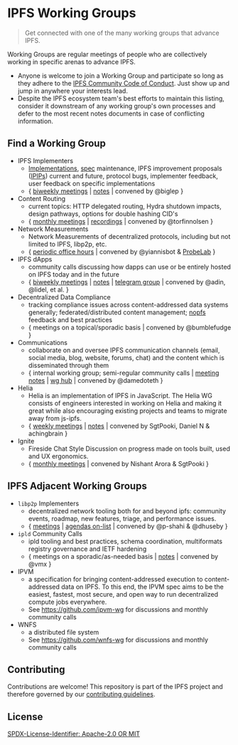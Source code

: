 IPFS Working Groups
=======================

> Get connected with one of the many working groups that advance IPFS.

Working Groups are regular meetings of people who are collectively working in specific arenas to advance IPFS.
- Anyone is welcome to join a Working Group and participate so long as they adhere to the [IPFS Community Code of Conduct](https://github.com/ipfs/community/blob/master/code-of-conduct.md). Just show up and jump in anywhere your interests lead.
- Despite the IPFS ecosystem team's best efforts to maintain this listing, consider it downstream of any working group's own processes and defer to the most recent notes documents in case of conflicting information.

## Find a Working Group

- IPFS Implementers 
  - [Implementations](https://docs.ipfs.tech/concepts/ipfs-implementations/), [spec](https://github.com/ipfs/specs) maintenance, IPFS improvement proposals ([IPIPs](https://github.com/ipfs/specs/blob/main/IPIP/0001-lightweight-improvement-proposal-process.md)) current and future, protocol bugs, implementer feedback, user feedback on specific implementations
  - { [biweekly meetings](https://lu.ma/ipfs-implementers) | [notes](https://pl-strflt.notion.site/IPFS-Implementers-Working-Group-f102a74802b34529a759ffbc3ea20303) | convened by @biglep }
- Content Routing 
  - current topics: HTTP delegated routing, Hydra shutdown impacts, design pathways, options for double hashing CID's
  - { [monthly meetings](https://lu.ma/ipfs-routing-wg) | [recordings](https://youtube.com/playlist?list=PLuhRWgmPaHtRP5lVouK_eqhC98xaej6Px) | convened by @torfinnolsen }
- Network Measurements 
  - Network Measurements of decentralized protocols, including but not limited to IPFS, libp2p, etc.
  - { [periodic office hours](https://lu.ma/ipfs-network-measurements) | convened by @yiannisbot & [ProbeLab](https://github.com/plprobelab) }
- IPFS dApps
  - community calls discussing how dapps can use or be entirely hosted on IPFS today and in the future 
  - { [biweekly meetings](https://lu.ma/ipfs-dapps) | [notes](​https://github.com/ipfs/dapps-wg/) | [telegram group](https://t.me/ipfsdapps) | convened by @adin, @lidel, et al. }
- Decentralized Data Compliance
  - tracking compliance issues across content-addressed data systems generally; federated/distributed content management; [nopfs](https://github.com/ipfs-shipyard/nopfs) feedback and best practices
  - { meetings on a topical/sporadic basis | convened by @bumblefudge }
- Communications
  - collaborate on and oversee IPFS communication channels (email, social media, blog, website, forums, chat) and the content which is disseminated through them
  - { internal working group; semi-regular community calls | [meeting notes](https://github.com/ipfs/communications/tree/main/meeting-notes) | [wg hub](https://github.com/ipfs/communications/) | convened by @damedoteth }
- Helia
  - ​Helia is an implementation of IPFS in JavaScript. The Helia WG consists of engineers interested in working on Helia and making it great while also encouraging existing projects and teams to migrate away from js-ipfs.
  - { [weekly meetings](https://lu.ma/helia-wg) | [notes](https://pl-strflt.notion.site/Helia-Working-Group-WG-70bbeced695249808940bf7a37992f71) | convened by SgtPooki, Daniel N & achingbrain }
- Ignite
  - ​Fireside Chat Style Discussion on progress made on tools built, used and UX ergonomics.
  - { [monthly meetings](https://lu.ma/ignite) | convened by Nishant Arora & SgtPooki }

## IPFS Adjacent Working Groups
- `libp2p` Implementers
  - decentralized network tooling both for and beyond ipfs: community events, roadmap, new features, triage, and performance issues.
  - { [meetings](https://calendar.google.com/calendar/u/0/embed?src=libp2p.io_0q9682i3te7eanhe9q7ae1c58g@group.calendar.google.com) | [agendas on-list](https://discuss.libp2p.io/search?q=community%20call%20order%3Alatest) | convened by @p-shahi & @dhuseby }
- `ipld` Community Calls
  - ipld tooling and best practices, schema coordination, multiformats registry governance and IETF hardening
  - { meetings on a sporadic/as-needed basis | [notes](https://github.com/ipld/team-mgmt/tree/master/meeting-notes) | convened by @vmx }
- IPVM
  - a specification for bringing content-addressed execution to content-addressed data on IPFS. To this end, the IPVM spec aims to be the easiest, fastest, most secure, and open way to run decentralized compute jobs everywhere.
  - See https://github.com/ipvm-wg for discussions and monthly community calls
- WNFS
  - a distributed file system
  - See https://github.com/wnfs-wg for discussions and monthly community calls


## Contributing

Contributions are welcome! This repository is part of the IPFS project and therefore governed by our [contributing guidelines](https://github.com/ipfs/community/blob/master/CONTRIBUTING.md).

## License

[SPDX-License-Identifier: Apache-2.0 OR MIT](LICENSE.md)
